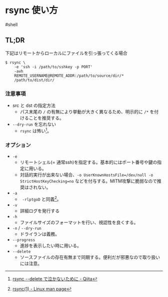# rsync 使い方
#shell 

## TL;DR

下記はリモートからローカルにファイルを引っ張ってくる場合

```shell
$ rsync \
    -e 'ssh -i /path/to/sshkey -p PORT'
    -avh
    REMOTE_USERNAME@REMOTE_ADDR:/path/to/source/dir/*
    /path/to/dist/dir/
```

### 注意事項

- src と dst の指定方法
    - パス末尾の `/` の有無により挙動が大きく異なるため、明示的に `/*` を付けることを推奨する。
- `--dry-run` を忘れない
    - `rsync` は怖い[^rsync-delete]。

### オプション

- `-e`
    - リモートシェル(= 通常ssh)を指定する。基本的にはポート番号や鍵の指定に用いる。
    - 対話的実行が出来ない場合、`-o UserKnownHostsFile=/dev/null -o StrictHostKeyChecking=no` などを付与する。MITM攻撃に脆弱なので推奨はされない。
- `-a`
    - `	-rlptgoD` と同義[^man-rsync]。
- `-v`
    - 詳細ログを発行する
- `-h`
    - ファイルサイズのフォーマットを行い、視認性を良くする。
- `-n` / `--dry-run`
    - ドライランは義務。
- `--progress`
    - 進捗を表示したい時に用いる。
- `--delete`
    - ソースファイルの存在有無まで同期する。便利だが邪悪なので取り扱いには注意。

[^man-rsync]: [rsync(1) - Linux man page](https://linux.die.net/man/1/rsync)
[^rsync-delete]: [rsync --delete で泣かないために - Qiita](https://qiita.com/QUANON/items/2953c52df7f65f2ecee5)
